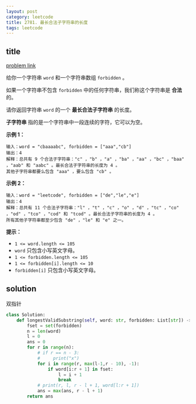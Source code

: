 ```yaml
---
layout: post
category: leetcode
title: 2781. 最长合法子字符串的长度
tags: leetcode
---
```


## title
[problem link](https://leetcode.cn/problems/length-of-the-longest-valid-substring/)

给你一个字符串 `word` 和一个字符串数组 `forbidden` 。

如果一个字符串不包含 `forbidden` 中的任何字符串，我们称这个字符串是 **合法** 的。

请你返回字符串 `word` 的一个 **最长合法子字符串** 的长度。

**子字符串** 指的是一个字符串中一段连续的字符，它可以为空。

 

**示例 1：**

```
输入：word = "cbaaaabc", forbidden = ["aaa","cb"]
输出：4
解释：总共有 9 个合法子字符串："c" ，"b" ，"a" ，"ba" ，"aa" ，"bc" ，"baa" ，"aab" 和 "aabc" 。最长合法子字符串的长度为 4 。
其他子字符串都要么包含 "aaa" ，要么包含 "cb" 。
```

**示例 2：**

```
输入：word = "leetcode", forbidden = ["de","le","e"]
输出：4
解释：总共有 11 个合法子字符串："l" ，"t" ，"c" ，"o" ，"d" ，"tc" ，"co" ，"od" ，"tco" ，"cod" 和 "tcod" 。最长合法子字符串的长度为 4 。
所有其他子字符串都至少包含 "de" ，"le" 和 "e" 之一。
```

 

**提示：**

- `1 <= word.length <= 105`
- `word` 只包含小写英文字母。
- `1 <= forbidden.length <= 105`
- `1 <= forbidden[i].length <= 10`
- `forbidden[i]` 只包含小写英文字母。

## solution

双指针

```python
class Solution:
    def longestValidSubstring(self, word: str, forbidden: List[str]) -> int:
        fset = set(forbidden)
        n = len(word)
        l = 0
        ans = 0
        for r in range(n):
            # if r == n - 3:
            #     print("x")
            for i in range(r, max(l-1,r - 10), -1):
                if word[i:r + 1] in fset:
                    l = i + 1
                    break
            # print(r, l, r - l + 1, word[l:r + 1])
            ans = max(ans, r - l + 1)
        return ans
```

